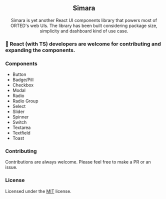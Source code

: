 <h2 align="center">Simara</h2>
<p align="center">
Simara is yet another React UI components library that powers most of ORTED's web UIs. The library has been built considering package size, simplicity and dashboard kind of use case.
</p>

### 👋 React (with TS) developers are welcome for contributing and expanding the components.

### Components

- Button
- Badge/Pill
- Checkbox
- Modal
- Radio
- Radio Group
- Select
- Slider
- Spinner
- Switch
- Textarea
- Textfield
- Toast

### Contributing

Contributions are always welcome.
Please feel free to make a PR or an issue.

### License

Licensed under the [MIT](https://choosealicense.com/licenses/mit/) license.

